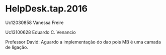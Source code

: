 # HelpDesk.tap.2016

Uc12030858 Vanessa Freire

Uc13100628 Eduardo C. Venancio


Professor David:
Aguardo a implementação do dao pois MB é uma camada de ligação.
